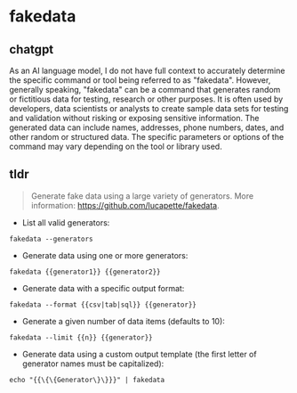 # fakedata 
## chatgpt 
As an AI language model, I do not have full context to accurately determine the specific command or tool being referred to as "fakedata". However, generally speaking, "fakedata" can be a command that generates random or fictitious data for testing, research or other purposes. It is often used by developers, data scientists or analysts to create sample data sets for testing and validation without risking or exposing sensitive information. The generated data can include names, addresses, phone numbers, dates, and other random or structured data. The specific parameters or options of the command may vary depending on the tool or library used. 

## tldr 
 
> Generate fake data using a large variety of generators.
> More information: <https://github.com/lucapette/fakedata>.

- List all valid generators:

`fakedata --generators`

- Generate data using one or more generators:

`fakedata {{generator1}} {{generator2}}`

- Generate data with a specific output format:

`fakedata --format {{csv|tab|sql}} {{generator}}`

- Generate a given number of data items (defaults to 10):

`fakedata --limit {{n}} {{generator}}`

- Generate data using a custom output template (the first letter of generator names must be capitalized):

`echo "{{\{\{Generator\}\}}}" | fakedata`
